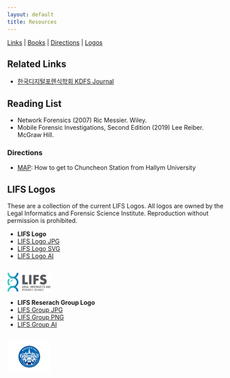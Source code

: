 ```yaml
---
layout: default
title: Resources
---
```

<span style="text-align: center;">[Links](#links) | [Books](#books) | [Directions](#maps) | [Logos](#logos)</span>

## Related Links
<span class="links"></span>
* [한국디지털포렌식학회 KDFS Journal](https://kdfs.jams.or.kr)

## Reading List
<span class="books"></span>
* Network Forensics (2007) Ric Messier. Wiley.
* Mobile Forensic Investigations, Second Edition (2019) Lee Reiber. McGraw Hill.

### Directions
<span class="maps"></span>
* [MAP](https://goo.gl/maps/15pL6ZfhHqr3KksA7): How to get to Chuncheon Station from Hallym University 

## LIFS Logos
<span class="logos"></span>
These are a collection of the current LIFS Logos. All logos are owned by the
Legal Informatics and Forensic Science Institute. Reproduction without permission
is prohibited.

* **LIFS Logo**
*  [LIFS Logo JPG](/resources/LIFS-logo.jpg)
*  [LIFS Logo SVG](/resources/LIFS-logo.svg)
*  [LIFS Logo AI](/resources/LIFS-logo.ai)
<br />
<img style="width: 100px" src="/resources/LIFS-logo.jpg" />

* **LIFS Reserach Group Logo**
*  [LIFS Group JPG](/resources/LIFS-group.jpg)
*  [LIFS Group PNG](/resources/LIFS-group.png)
*  [LIFS Group AI](/resources/LIFS-group.ai)
<br />
<img style="width: 100px" src="/resources/LIFS-group.jpg" />